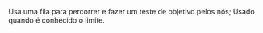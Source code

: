 Usa uma fila para percorrer e fazer um teste de objetivo pelos nós;
Usado quando é conhecido o limite.